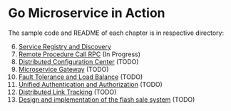 # Go Microservice in Action

The sample code and README of each chapter is in respective directory:

6. [Service Registry and Discovery](https://github.com/HoffmanZheng/Golang-Demo/tree/master/Go_Microservice_in_Action/chapter_6_service_registry_and_discovery)
7. [Remote Procedure Call RPC](https://github.com/HoffmanZheng/Golang-Demo/tree/master/Go_Microservice_in_Action/chapter_7_remote_procedure_call) (In Progress)
8. [Distributed Configuration Center](https://github.com/HoffmanZheng/Golang-Demo/tree/master/Go_Microservice_in_Action/chapter_8_distributed_configuration_center) (TODO)
9. [Microservice Gateway](https://github.com/HoffmanZheng/Golang-Demo/tree/master/Go_Microservice_in_Action/chapter_9_microservice_gateway) (TODO)
10. [Fault Tolerance and Load Balance](https://github.com/HoffmanZheng/Golang-Demo/tree/master/Go_Microservice_in_Action/chapter_10_fault_tolerance_and_load_balance) (TODO)
11. [Unified Authentication and Authorization](https://github.com/HoffmanZheng/Golang-Demo/tree/master/Go_Microservice_in_Action/chapter_11_unified_authentication_and_authorization) (TODO)
12. [Distributed Link Tracking](https://github.com/HoffmanZheng/Golang-Demo/tree/master/Go_Microservice_in_Action/chapter_12_distributed_link_tracking) (TODO)
13. [Design and implementation of the flash sale system](https://github.com/HoffmanZheng/Golang-Demo/tree/master/Go_Microservice_in_Action/chapter_13_design_and_implementation_of_the_flash_sale_system) (TODO)